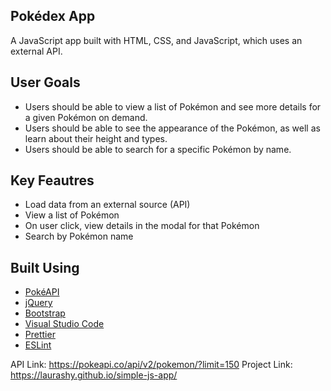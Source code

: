 ## Pokédex App
A JavaScript app built with HTML, CSS, and JavaScript, which uses an external API.

## User Goals
* Users should be able to view a list of Pokémon and see more details for a given Pokémon on demand.
* Users should be able to see the appearance of the Pokémon, as well as learn about their height and types.
* Users should be able to search for a specific Pokémon by name.

## Key Feautres
* Load data from an external source (API)
* View a list of Pokémon
* On user click, view details in the modal for that Pokémon
* Search by Pokémon name

## Built Using

- [PokéAPI](https://github.com/PokeAPI/pokeapi)
- [jQuery](https://jquery.com/)
- [Bootstrap](https://getbootstrap.com/)
- [Visual Studio Code](https://code.visualstudio.com/)
- [Prettier](https://prettier.io/)
- [ESLint](https://eslint.org/)


API Link: https://pokeapi.co/api/v2/pokemon/?limit=150
Project Link: https://laurashy.github.io/simple-js-app/